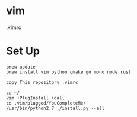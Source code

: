 # vim
.vimrc

# Set Up
```
brew update
brew install vim python cmake go mono node rust
```
```
copy This repository .vimrc
```
```
cd ~/
vim +PlugInstall +qall
cd .vim/plugged/YouCompleteMe/
/usr/bin/python2.7 ./install.py --all
```
